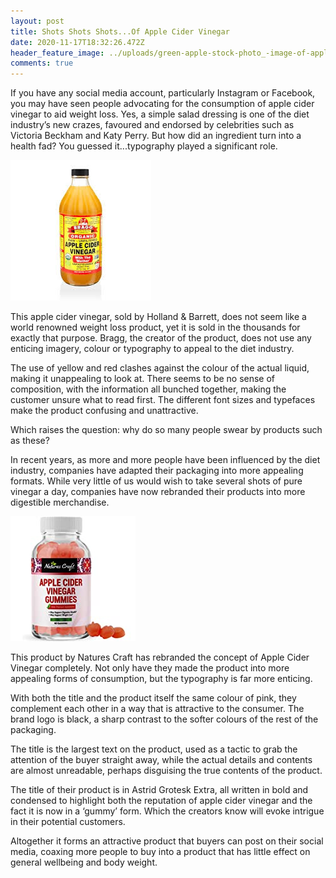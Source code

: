 ```yaml
---
layout: post
title: Shots Shots Shots...Of Apple Cider Vinegar
date: 2020-11-17T18:32:26.472Z
header_feature_image: ../uploads/green-apple-stock-photo_-image-of-apple-healthy-orange-203418.jpg
comments: true
---
```

If you have any social media account, particularly Instagram or Facebook, you may have seen people advocating for the consumption of apple cider vinegar to aid weight loss. Yes, a simple salad dressing is one of the diet industry’s new crazes, favoured and endorsed by celebrities such as Victoria Beckham and Katy Perry. But how did an ingredient turn into a health fad? You guessed it...typography played a significant role.



![](../uploads/acv5.jpg)

This apple cider vinegar, sold by Holland & Barrett, does not seem like a world renowned weight loss product, yet it is sold in the thousands for exactly that purpose. Bragg, the creator of the product, does not use any enticing imagery, colour or typography to appeal to the diet industry. 

The use of yellow and red clashes against the colour of the actual liquid, making it unappealing to look at. There seems to be no sense of composition, with the information all bunched together, making the customer unsure what to read first. The different font sizes and typefaces make the product confusing and unattractive.

Which raises the question: why do so many people swear by products such as these?

In recent years, as more and more people have been influenced by the diet industry, companies have adapted their packaging into more appealing formats. While very little of us would wish to take several shots of pure vinegar a day, companies have now rebranded their products into more digestible merchandise.

![](../uploads/acv1.jpg)

This product by Natures Craft has rebranded the concept of Apple Cider Vinegar completely. Not only have they made the product into more appealing forms of consumption, but the typography is far more enticing. 

With both the title and the product itself the same colour of pink, they complement each other in a way that is attractive to the consumer. The brand logo is black, a sharp contrast to the softer colours of the rest of the packaging.

The title is the largest text on the product, used as a tactic to grab the attention of the buyer straight away, while the actual details and contents are almost unreadable, perhaps disguising the true contents of the product. 

The title of their product is in Astrid Grotesk Extra, all written in bold and condensed to highlight both the reputation of apple cider vinegar and the fact it is now in a ‘gummy’ form. Which the creators know will evoke intrigue in their potential customers.

Altogether it forms an attractive product that buyers can post on their social media, coaxing more people to buy into a product that has little effect on general wellbeing and body weight.